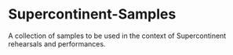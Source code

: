 # Supercontinent-Samples
A collection of samples to be used in the context of Supercontinent rehearsals and performances.
